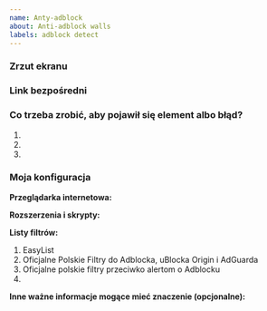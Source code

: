 ```yaml
---
name: Anty-adblock
about: Anti-adblock walls
labels: adblock detect
---
```


<!--
Dziękujemy za zgłoszenie na rzecz Polskich Filtrów do Adblocka, uBlocka Origin i AdGuarda.
Przed podjęciem jakiegokolwiek działania koniecznie zapoznaj się z CONTRIBUTING.md
Thanks for reporting to Polish Filters for AdBlock, uBlock and AdGuard.
-->

### Zrzut ekranu <!--Screenshot-->
<!--
Przeciągnij i upuść tutaj swój zrzut lub zamieść do niego link.
Drag and drop your screenshot here or place a link to it.
-->

### Link bezpośredni <!--Direct link-->
<!--
Wstaw tutaj link bezpośredni do strony, na której występuje reklama albo błąd.
Insert here a direct link to the page, where the ad or bug occurs.
-->

<!--What do you need to do to appear an element or an error?-->
### Co trzeba zrobić, aby pojawił się element albo błąd?
1. 
2. 
3. 


### Moja konfiguracja <!--My configuration-->
**Przeglądarka internetowa:** <!--Web browser-->

**Rozszerzenia i skrypty:** <!--Extensions and scripts-->

**Listy filtrów:** <!--Filter lists-->
1. EasyList
2. Oficjalne Polskie Filtry do Adblocka, uBlocka Origin i AdGuarda <!--Official Polish Filters For AdBlock, uBlock Origin and AdGuard-->
3. Oficjalne polskie filtry przeciwko alertom o Adblocku <!-- Polish Anti Adblock Filters -->
4. 


<!--Other important information that may be relevant (optional)-->
**Inne ważne informacje mogące mieć znaczenie (opcjonalne):**
